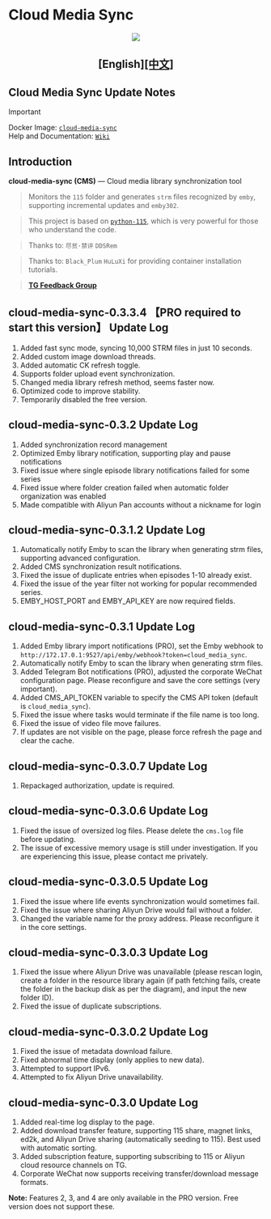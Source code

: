 # Cloud Media Sync
<div align="center">
   
![](https://github.com/user-attachments/assets/e137ba0b-43b4-477b-bae8-27b7cbf91cff)

## [English][[中文]](README.md)

</div>
  
## Cloud Media Sync Update Notes
> [!IMPORTANT]  
> Docker Image: [`cloud-media-sync`](https://hub.docker.com/r/imaliang/cloud-media-sync)  
> Help and Documentation: [`Wiki`](https://github.com/guyue2005/CMSHelp/wiki)

## Introduction
**cloud-media-sync (CMS)** — Cloud media library synchronization tool

> Monitors the `115` folder and generates `strm` files recognized by `emby`, supporting incremental updates and `emby302`.

> This project is based on [`python-115`](https://github.com/ChenyangGao/web-mount-packs), which is very powerful for those who understand the code.

> Thanks to: `尽贫·禁评` `DDSRem`

> Thanks to: `Black_Plum` `HuLuXi` for providing container installation tutorials.

> [**TG Feedback Group**](https://t.me/+v08KwCO7jH0xNjZl)


## cloud-media-sync-0.3.3.4 【PRO required to start this version】 Update Log
1. Added fast sync mode, syncing 10,000 STRM files in just 10 seconds.
2. Added custom image download threads.
3. Added automatic CK refresh toggle.
4. Supports folder upload event synchronization.
5. Changed media library refresh method, seems faster now.
6. Optimized code to improve stability.
7. Temporarily disabled the free version.

## cloud-media-sync-0.3.2 Update Log
1. Added synchronization record management
2. Optimized Emby library notification, supporting play and pause notifications
3. Fixed issue where single episode library notifications failed for some series
4. Fixed issue where folder creation failed when automatic folder organization was enabled
5. Made compatible with Aliyun Pan accounts without a nickname for login


## cloud-media-sync-0.3.1.2 Update Log
1. Automatically notify Emby to scan the library when generating strm files, supporting advanced configuration.
2. Added CMS synchronization result notifications.
3. Fixed the issue of duplicate entries when episodes 1-10 already exist.
4. Fixed the issue of the year filter not working for popular recommended series.
5. EMBY_HOST_PORT and EMBY_API_KEY are now required fields.

## cloud-media-sync-0.3.1 Update Log
1. Added Emby library import notifications (PRO), set the Emby webhook to `http://172.17.0.1:9527/api/emby/webhook?token=cloud_media_sync`.
2. Automatically notify Emby to scan the library when generating strm files.
3. Added Telegram Bot notifications (PRO), adjusted the corporate WeChat configuration page. Please reconfigure and save the core settings (very important).
4. Added CMS_API_TOKEN variable to specify the CMS API token (default is `cloud_media_sync`).
5. Fixed the issue where tasks would terminate if the file name is too long.
6. Fixed the issue of video file move failures.
7. If updates are not visible on the page, please force refresh the page and clear the cache.

## cloud-media-sync-0.3.0.7 Update Log
1. Repackaged authorization, update is required.

## cloud-media-sync-0.3.0.6 Update Log
1. Fixed the issue of oversized log files. Please delete the `cms.log` file before updating.
2. The issue of excessive memory usage is still under investigation. If you are experiencing this issue, please contact me privately.

## cloud-media-sync-0.3.0.5 Update Log
1. Fixed the issue where life events synchronization would sometimes fail.
2. Fixed the issue where sharing Aliyun Drive would fail without a folder.
3. Changed the variable name for the proxy address. Please reconfigure it in the core settings.

## cloud-media-sync-0.3.0.3 Update Log
1. Fixed the issue where Aliyun Drive was unavailable (please rescan login, create a folder in the resource library again (if path fetching fails, create the folder in the backup disk as per the diagram), and input the new folder ID).
2. Fixed the issue of duplicate subscriptions.

## cloud-media-sync-0.3.0.2 Update Log
1. Fixed the issue of metadata download failure.
2. Fixed abnormal time display (only applies to new data).
3. Attempted to support IPv6.
4. Attempted to fix Aliyun Drive unavailability.

## cloud-media-sync-0.3.0 Update Log
1. Added real-time log display to the page.
2. Added download transfer feature, supporting 115 share, magnet links, ed2k, and Aliyun Drive sharing (automatically seeding to 115). Best used with automatic sorting.
3. Added subscription feature, supporting subscribing to 115 or Aliyun cloud resource channels on TG.
4. Corporate WeChat now supports receiving transfer/download message formats.

**Note:** Features 2, 3, and 4 are only available in the PRO version. Free version does not support these.
